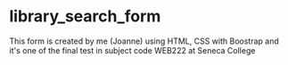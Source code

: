 # library_search_form
This form is created by me (Joanne) using HTML, CSS with Boostrap and it's one of the final test in subject code WEB222 at Seneca College
